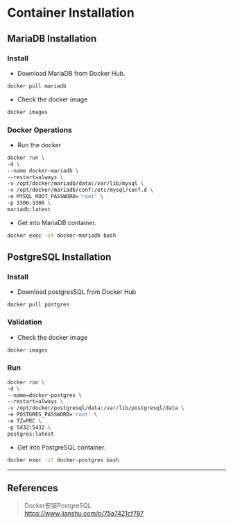 # Container Installation

## MariaDB Installation
### Install
- Download MariaDB from Docker Hub.
``` bash
docker pull mariadb
```

- Check the docker image
``` bash
docker images
```

### Docker Operations
- Run the docker
``` bash
docker run \
-d \
--name docker-mariadb \
--restart=always \
-v /opt/docker/mariadb/data:/var/lib/mysql \
-v /opt/docker/mariadb/conf:/etc/mysql/conf.d \
-e MYSQL_ROOT_PASSWORD='root' \
-p 3306:3306 \
mariadb:latest
```

- Get into MariaDB container.
``` bash
docker exec -it docker-mariadb bash
```

## PostgreSQL Installation
### Install
- Download postgresSQL from Docker Hub
``` shell
docker pull postgres
```

### Validation
- Check the docker image
``` bash
docker images
```

### Run
``` bash
docker run \
-d \
--name=docker-postgres \
--restart=always \
-v /opt/docker/postgresql/data:/var/lib/postgresql/data \
-e POSTGRES_PASSWORD='root' \
-e TZ=PRC \
-p 5432:5432 \
postgres:latest
```

- Get into PostgreSQL container.
``` bash
docker exec -it docker-postgres bash
```

---
## References
> Docker安装PostgreSQL  
https://www.jianshu.com/p/75a7421cf787